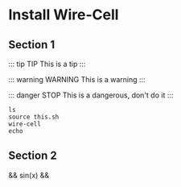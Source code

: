 # Install Wire-Cell

<!---
[[toc]]
--->

## Section 1

::: tip TIP
This is a tip
:::

::: warning WARNING
This is a warning
:::

::: danger STOP
This is a dangerous, don't do it
:::

```bash{2,4}
ls
source this.sh
wire-cell
echo
```
## Section 2

&&
sin(x)
&&
